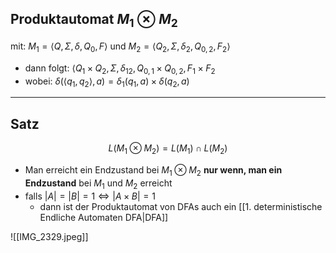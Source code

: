 ## Produktautomat $M_{1} \otimes M_{2}$
mit: $M_{1}= \langle Q, \Sigma, \delta, Q_{0},F \rangle \text{ und } M_{2}= \langle Q_{2}, \Sigma, \delta_{2}, Q_{0,2},F_{2} \rangle$

- dann folgt: $\langle Q_{1} \times Q_{2}, \Sigma, \delta_{12}, Q_{0,1} \times Q_{0,2}, F_{1} \times F_{2}$
- wobei: $\delta(\langle q_{1},q_{2} \rangle, a)= \delta_{1}(q_{1},a) \times \delta(q_{2},a)$

---

## Satz
$$
L(M_{1} \otimes M_{2})=L(M_{1})\cap L(M_{2})
$$
- Man erreicht ein Endzustand bei $M_{1} \otimes M_{2}$ **nur wenn, man ein Endzustand** bei $M_{1}$ und $M_{2}$ erreicht 
- falls $| A|=|B|=1 \Leftrightarrow | A\times B|=1$ 
	- dann ist der Produktautomat von DFAs auch ein [[1. deterministische Endliche Automaten DFA|DFA]]
	
![[IMG_2329.jpeg]]